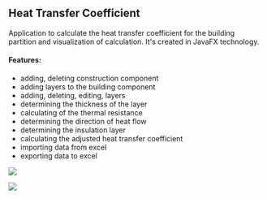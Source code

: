 ## Heat Transfer Coefficient ##

Application to calculate the heat transfer coefficient for the building partition and visualization of calculation. It's created in JavaFX technology.

#### Features: ####
* adding, deleting construction component
* adding layers to the building component
* adding, deleting, editing, layers
* determining the thickness of the layer
* calculating of the thermal resistance
* determining the direction of heat flow
* determining the insulation layer
* calculating the adjusted heat transfer coefficient
* importing data from excel
* exporting data to excel

![](http://www.piter.webd.pl/apps/heat_transfer_coefficient/app1.jpg)

![](http://www.piter.webd.pl/apps/heat_transfer_coefficient/app2.jpg)

